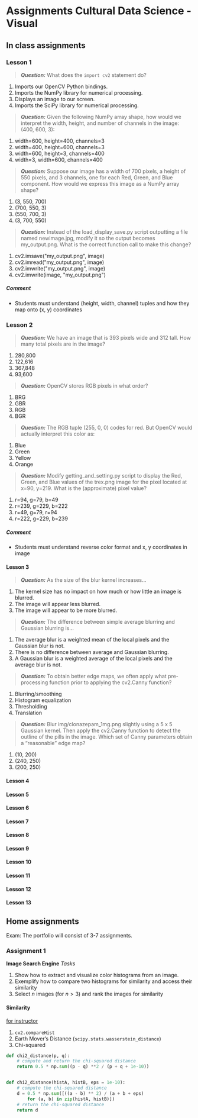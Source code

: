 # Assignments Cultural Data Science - Visual #

## In class assignments ##

### Lesson 1 ###

> **_Question:_** What does the `import cv2` statement do?
1. Imports our OpenCV Python bindings.
2. Imports the NumPy library for numerical processing.
3. Displays an image to our screen.
4. Imports the SciPy library for numerical processing.

> **_Question:_** Given the following NumPy array shape, how would we interpret the width, height, and number of channels in the image: (400, 600, 3):
1. width=600, height=400, channels=3
2. width=400, height=600, channels=3
3. width=600, height=3, channels=400
4. width=3, width=600, channels=400

> **_Question:_** Suppose our image has a width of 700 pixels, a height of 550 pixels, and 3 channels, one for each Red, Green, and Blue component. How would we express this image as a NumPy array shape?
1. (3, 550, 700)
2. (700, 550, 3)
3. (550, 700, 3)
4. (3, 700, 550)

> **_Question:_** Instead of the load_display_save.py script outputting a file named newimage.jpg, modify it so the output becomes my_output.png. What is the correct function call to make this change?
1. cv2.imsave("my_output.png", image)
2. cv2.imread("my_output.png", image)
3. cv2.imwrite("my_output.png", image)
4. cv2.imwrite(image, "my_output.png")

##### Comment #####
- Students must understand (height, width, channel) tuples and how they map onto (x, y) coordinates

### Lesson 2 ###
> **_Question:_** We have an image that is 393 pixels wide and 312 tall. How many total pixels are in the image?
1. 280,800
2. 122,616
3. 367,848
4. 93,600

> **_Question:_** OpenCV stores RGB pixels in what order?
1. BRG
2. GBR
3. RGB
4. BGR

> **_Question:_** The RGB tuple (255, 0, 0) codes for red. But OpenCV would actually interpret this color as:
1. Blue
2. Green
3. Yellow
4. Orange

> **_Question:_** Modify getting_and_setting.py script to display the Red, Green, and Blue values of the trex.png image for the pixel located at x=90, y=219. What is the (approximate) pixel value?
1. r=94, g=79, b=49
2. r=239, g=229, b=222
3. r=49, g=79, r=94
4. r=222, g=229, b=239

##### Comment #####
- Students must understand reverse color format and x, y coordinates in image

#### Lesson 3 ####
> **_Question:_** As the size of the blur kernel increases…
1. The kernel size has no impact on how much or how little an image is blurred.
2. The image will appear less blurred.
3. The image will appear to be more blurred.

> **_Question:_** The difference between simple average blurring and Gaussian blurring is…
1. The average blur is a weighted mean of the local pixels and the Gaussian blur is not.
2. There is no difference between average and Gaussian blurring.
3. A Gaussian blur is a weighted average of the local pixels and the average blur is not.

> **_Question:_** To obtain better edge maps, we often apply what pre-processing function prior to applying the cv2.Canny function?
1. Blurring/smoothing
2. Histogram equalization
3. Thresholding
4. Translation

> **_Question:_** Blur img/clonazepam_1mg.png slightly using a 5 x 5 Gaussian kernel. Then apply the cv2.Canny function to detect the outline of the pills in the image. Which set of Canny parameters obtain a “reasonable” edge map?
1. (10, 200)
2. (240, 250)
3. (200, 250)


#### Lesson 4 ####




#### Lesson 5 ####
#### Lesson 6 ####
#### Lesson 7 ####
#### Lesson 8 ####
#### Lesson 9 ####
#### Lesson 10 ####
#### Lesson 11 ####
#### Lesson 12 ####
#### Lesson 13 ####

## Home assignments ##
Exam: The portfolio will consist of 3-7 assignments.

### Assignment 1

__Image Search Engine__
_Tasks_
1. Show how to extract and visualize color histograms from an image.
2. Exemplify how to compare two histograms for similarity and access their similarity
3. Select $n$ images (for $n > 3$) and rank the images for similarity

#### Similarity
[for instructor](https://hiweller.github.io/colordistance/color-metrics.html)
1. `cv2.compareHist`
2. Earth Mover’s Distance (`scipy.stats.wasserstein_distance`)
3. Chi-squared
```py
def chi2_distance(p, q):
    # compute and return the chi-squared distance
    return 0.5 * np.sum((p - q) **2 / (p + q + 1e-10))


def chi2_distance(histA, histB, eps = 1e-10):
    # compute the chi-squared distance
    d = 0.5 * np.sum([((a - b) ** 2) / (a + b + eps)
        for (a, b) in zip(histA, histB)])
    # return the chi-squared distance
    return d
```
